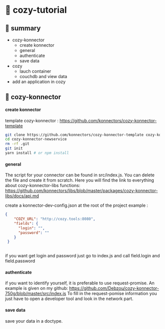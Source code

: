 # :whale: cozy-tutorial

## :pushpin: summary

- cozy-konnector
  - create konnector
  - general
  - authenticate
  - save data
- cozy
  - lauch container
  - couchdb and view data
- add an application in cozy
 
## :link: cozy-konnector
#### create konnector
template cozy-konnector :
https://github.com/konnectors/cozy-konnector-template 

```sh
git clone https://github.com/konnectors/cozy-konnector-template cozy-konnector-newservice
cd cozy-konnector-newservice
rm -rf .git
git init
yarn install # or npm install
```
#### general

The script for your connector can be found in src/index.js. You can delete the file and create it from scratch. Here you will find the link to everything about cozy-konnector-libs functions: https://github.com/konnectors/libs/blob/master/packages/cozy-konnector-libs/docs/api.md

create a konnector-dev-config.json at the root of the project 
example :
```json
{
    "COZY_URL": "http://cozy.tools:8080",
    "fields": {
      "login": "",
      "password": ""
    }
 }
 
```
if you want get login and password just go to index.js and call field.login and field.password

#### authenticate

if you want to identify yourself, it is preferable to use request-promise. An example is given on my github: https://github.com/Debzou/cozy-konnector-750g/blob/master/src/index.js 
To fill in the request-pomise information you just have to open a developer tool and look in the network part. 

#### save data

save your data in a doctype. 

```js
```


 
 
 
 
 


